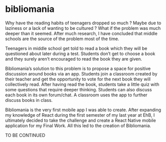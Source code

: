 # bibliomania

Why have the reading habits of teenagers dropped so much ? Maybe due to laziness or a lack of wanting to be cultured ? What if the problem was much deeper than it seemed. After much research, I have concluded that middle schools are the source of the problem most of the time.

Teenagers in middle school get told to read a book which they will be questioned about later during a test. Students don’t get to choose a book and they surely aren’t encouraged to read the book they are given.

Bibliomania’s solution to this problem is to propose a space for positive discussion around books via an app. Students join a classroom created by their teacher and get the opportunity to vote for the next book they will collectively read. After having read the book, students take a little quiz with some questions that require deeper thinking. Students can also discuss each book in its own forum/chat. A classroom uses the app to further discuss books in class.

Bibliomania is the very first mobile app I was able to create. After expanding my knowledge of React during the first semester of my last year at EhB, I ultimately decided to take the challenge and create a React Native mobile application for my Final Work. All this led to the creation of Bibliomania.

TO BE CONTINUED
